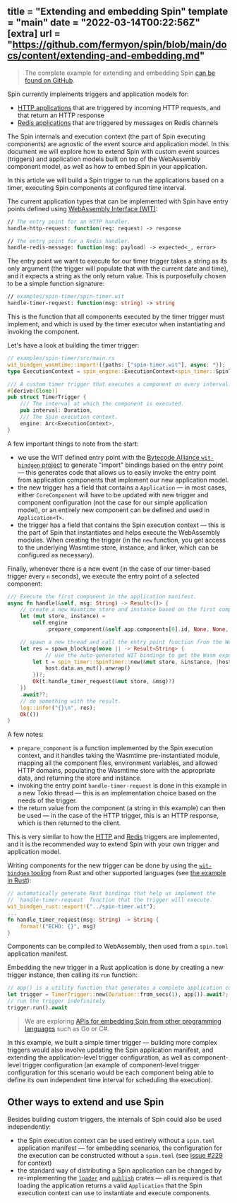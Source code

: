 title = "Extending and embedding Spin"
template = "main"
date = "2022-03-14T00:22:56Z"
[extra]
url = "https://github.com/fermyon/spin/blob/main/docs/content/extending-and-embedding.md"
---

> The complete example for extending and embedding Spin [can be found on GitHub](https://github.com/fermyon/spin/tree/main/examples/spin-timer).

Spin currently implements triggers and application models for:

- [HTTP applications](./http-trigger.md) that are triggered by incoming HTTP
requests, and that return an HTTP response
- [Redis applications](./redis-trigger.md) that are triggered by messages on Redis
channels

The Spin internals and execution context (the part of Spin executing
components) are agnostic of the event source and application model.
In this document we will explore how to extend Spin with custom event sources
(triggers) and application models built on top of the WebAssembly component
model, as well as how to embed Spin in your application.

In this article we will build a Spin trigger to run the applications based on a
timer, executing Spin components at configured time interval.

The current application types that can be implemented with Spin have entry points
defined using
[WebAssembly Interface (WIT)](https://github.com/bytecodealliance/wit-bindgen/blob/main/WIT.md):

```fsharp
// The entry point for an HTTP handler.
handle-http-request: function(req: request) -> response

// The entry point for a Redis handler.
handle-redis-message: function(msg: payload) -> expected<_, error>
```

The entry point we want to execute for our timer trigger takes a string as its
only argument (the trigger will populate that with the current date and time),
and it expects a string as the only return value. This is purposefully chosen
to be a simple function signature:

```fsharp
// examples/spin-timer/spin-timer.wit
handle-timer-request: function(msg: string) -> string
```

This is the function that all components executed by the timer trigger must
implement, and which is used by the timer executor when instantiating and
invoking the component.

Let's have a look at building the timer trigger:

```rust
// examples/spin-timer/src/main.rs
wit_bindgen_wasmtime::import!({paths: ["spin-timer.wit"], async: *});
type ExecutionContext = spin_engine::ExecutionContext<spin_timer::SpinTimerData>;

/// A custom timer trigger that executes a component on every interval.
#[derive(Clone)]
pub struct TimerTrigger {
    /// The interval at which the component is executed.
    pub interval: Duration,
    /// The Spin execution context.
    engine: Arc<ExecutionContext>,
}
```

A few important things to note from the start:

- we use the WIT defined entry point with the
[Bytecode Alliance `wit-bindgen` project](https://github.com/bytecodealliance/wit-bindgen)
to generate "import" bindings based on the entry point — this generates code that
allows us to easily invoke the entry point from application components that
implement our new application model.
- the new trigger has a field that contains a `Application` —
in most cases, either `CoreComponent` will have to be updated with new trigger
and component configuration (not the case for our simple application model),
or an entirely new component can be defined and used in `Application<T>`.
- the trigger has a field that contains the Spin execution context — this is the
part of Spin that instantiates and helps execute the WebAssembly modules. When
creating the trigger (in the `new` function, you get access to the underlying
Wasmtime store, instance, and linker, which can be configured as necessary).

Finally, whenever there is a new event (in the case of our timer-based trigger
every `n` seconds), we execute the entry point of a selected component:

```rust
/// Execute the first component in the application manifest.
async fn handle(&self, msg: String) -> Result<()> {
    // create a new Wasmtime store and instance based on the first component's WebAssembly module.
    let (mut store, instance) =
        self.engine
            .prepare_component(&self.app.components[0].id, None, None, None, None)?;

    // spawn a new thread and call the entry point function from the WebAssembly module 
    let res = spawn_blocking(move || -> Result<String> {
            // use the auto-generated WIT bindings to get the Wasm exports and call the `handle-timer-request` function.
        let t = spin_timer::SpinTimer::new(&mut store, &instance, |host| {
            host.data.as_mut().unwrap()
        })?;
        Ok(t.handle_timer_request(&mut store, &msg)?)
    })
    .await??;
    // do something with the result.
    log::info!("{}\n", res);
    Ok(())
}
```

A few notes:

- `prepare_component` is a function implemented by the Spin execution context,
and it handles taking the Wasmtime pre-instantiated module, mapping all the
component files, environment variables, and allowed HTTP domains, populating
the Wasmtime store with the appropriate data, and returning the store and instance.
- invoking the entry point `handle-timer-request` is done in this example in a new Tokio thread —
this is an implementation choice based on the needs of the trigger.
- the return value from the component (a string in this example) can then be
used — in the case of the HTTP trigger, this is an HTTP response, which is then
returned to the client.

This is very similar to how the [HTTP](./http-trigger.md) and [Redis](./redis-trigger.md)
triggers are implemented, and it is the recommended way to extend Spin with your
own trigger and application model.

Writing components for the new trigger can be done by using the
[`wit-bindgen` tooling](https://github.com/bytecodealliance/wit-bindgen) from
Rust and other supported languages (see [the example in Rust](https://github.com/fermyon/spin/tree/main/examples/spin-timer/example)):

```rust
// automatically generate Rust bindings that help us implement the 
// `handle-timer-request` function that the trigger will execute.
wit_bindgen_rust::export!("../spin-timer.wit");
...
fn handle_timer_request(msg: String) -> String {
    format!("ECHO: {}", msg)
}
```

Components can be compiled to WebAssembly, then used from a `spin.toml`
application manifest.

Embedding the new trigger in a Rust application is done by creating a new trigger
instance, then calling its `run` function:

```rust
// app() is a utility function that generates a complete application configuration.
let trigger = TimerTrigger::new(Duration::from_secs(1), app()).await?;
// run the trigger indefinitely
trigger.run().await
```

> We are exploring [APIs for embedding Spin from other programming languages](https://github.com/fermyon/spin/issues/197)
> such as Go or C#.

In this example, we built a simple timer trigger — building more complex triggers
would also involve updating the Spin application manifest, and extending
the application-level trigger configuration, as well as component-level
trigger configuration (an example of component-level trigger configuration
for this scenario would be each component being able to define its own
independent time interval for scheduling the execution).

## Other ways to extend and use Spin

Besides building custom triggers, the internals of Spin could also be used
independently:

- the Spin execution context can be used entirely without a `spin.toml`
application manifest — for embedding scenarios, the configuration for the
execution can be constructed without a `spin.toml` (see [issue #229](https://github.com/fermyon/spin/issues/229)
for context)
- the standard way of distributing a Spin application can be changed by
re-implementing the [`loader`](https://github.com/fermyon/spin/tree/main/crates/loader)
and [`publish`](https://github.com/fermyon/spin/tree/main/crates/publish) crates —
all is required is that loading the application returns a valid
`Application` that the Spin execution context can use to
instantiate and execute components.
